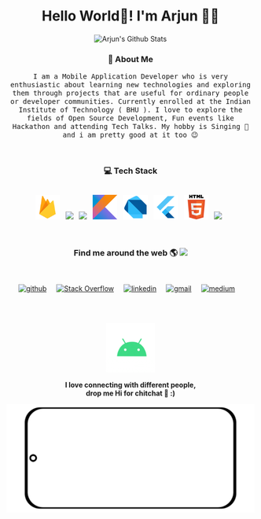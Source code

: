 <!DOCTYPE html>
<html lang="en">
<head>
    <meta charset="UTF-8">
    <meta http-equiv="X-UA-Compatible" content="IE=edge">
    <meta name="viewport" content="width=device-width, initial-scale=1.0">
    <title>Readme</title>
    <link rel="stylesheet" href="resources/style.css">
</head>
<body>
<h1 align="center">Hello World👋! I'm Arjun 🧑🏻‍</h1>
<p align="center">
  <img align="center"
    src="https://github-readme-stats.vercel.app/api?username=ARJUPTA&show_icons=true&count_private=true"
    alt="Arjun's Github Stats" />
</p>

<h3 align="center">🤘 About Me</h3>
<p align="center">
  <samp>
    I am a Mobile Application Developer who is very enthusiastic about learning new
    technologies and exploring them through projects that are useful for
    ordinary people or developer communities. Currently enrolled at the Indian
    Institute of Technology ( BHU ). I love to explore the fields of Open
    Source Development, Fun events like Hackathon and attending Tech Talks. My
    hobby is Singing 🎤 and i am pretty good at it too 😉
  </samp>
</p>
<br />
<h3 align="center">💻 Tech Stack</h3>
<p align="center">
  <br />
  <code><img
        height="50"
        src="https://raw.githubusercontent.com/github/explore/80688e429a7d4ef2fca1e82350fe8e3517d3494d/topics/firebase/firebase.png" /></code>&nbsp;&nbsp;
  <code><img
        height="50"
        src="https://camo.githubusercontent.com/1141fa873ae7371cd6b723fef0cd57ca14923123983844571416854b7f5e8fb6/68747470733a2f2f6564656e742e6769746875622e696f2f537570657254696e7949636f6e732f696d616765732f7376672f63706c7573706c75732e737667" /></code>&nbsp;&nbsp;
  <code><img
        height="50"
        src="https://camo.githubusercontent.com/a870803f30db1d15495072fa9e946a7fa6a6fc1a47fe12324aaf7509c410fc4a/68747470733a2f2f6564656e742e6769746875622e696f2f537570657254696e7949636f6e732f696d616765732f7376672f6a6176612e737667" /></code>&nbsp;&nbsp;
  <code><img
        height="50"
        src="https://raw.githubusercontent.com/github/explore/80688e429a7d4ef2fca1e82350fe8e3517d3494d/topics/kotlin/kotlin.png" /></code>&nbsp;&nbsp;
  <code><img
        height="50"
        src="https://raw.githubusercontent.com/github/explore/80688e429a7d4ef2fca1e82350fe8e3517d3494d/topics/dart/dart.png" /></code>&nbsp;&nbsp;
  <code><img
        height="50"
        src="https://raw.githubusercontent.com/github/explore/80688e429a7d4ef2fca1e82350fe8e3517d3494d/topics/flutter/flutter.png" /></code>&nbsp;&nbsp;
  <code><img
        height="50"
        src="https://raw.githubusercontent.com/github/explore/80688e429a7d4ef2fca1e82350fe8e3517d3494d/topics/html/html.png" /></code>&nbsp;&nbsp;
  <code><img
        height="50"
        src="https://camo.githubusercontent.com/b71df4fcf19980b56b49c963638df23b5d1d2b9e9e487548649651f2f3e1d603/68747470733a2f2f6564656e742e6769746875622e696f2f537570657254696e7949636f6e732f696d616765732f7376672f7068702e737667" /></code>&nbsp;&nbsp;
</p>
<br />

<h3 align="center">
  Find me around the web 🌎
  <img src="https://visitor-badge.glitch.me/badge?page_id=github.com/ARJUPTA" />
</h3>
<br />

<p align="center">
  <a href="https://www.github.com/ARJUPTA/"><img 
      src="https://cdn.jsdelivr.net/npm/simple-icons@6.5.0/icons/github.svg" alt="github"
      height="40" /></a>&nbsp;&nbsp;&nbsp;&nbsp;
  <a href="https://stackoverflow.com/users/13279880/arjupta"><img
      src="https://cdn.jsdelivr.net/npm/simple-icons@6.5.0/icons/stackoverflow.svg" alt="Stack Overflow"
      height="40" /></a>&nbsp;&nbsp;&nbsp;&nbsp;
  <a href="https://www.linkedin.com/in/arjupta/"><img
      src="https://cdn.jsdelivr.net/npm/simple-icons@6.5.0/icons/linkedin.svg" alt="linkedin"
      height="40" /></a>&nbsp;&nbsp;&nbsp;&nbsp;
  <a href="mailto:arjupta.90@gmail.com?subject=Olá%20Punit"><img
      src="https://cdn.jsdelivr.net/npm/simple-icons@6.5.0/icons/gmail.svg" alt="gmail"
      height="40" /></a>&nbsp;&nbsp;&nbsp;&nbsp;
  <a href="https://medium.com/@arjupta"><img
      src="https://cdn.jsdelivr.net/npm/simple-icons@6.5.0/icons/medium.svg" alt="medium"
      height="40" /></a>&nbsp;&nbsp;&nbsp;&nbsp;
</p>

<br /><br />

<!-- <div>
</div>
<img src="resources/Android.gif" width="150" align="left"
  hspace="50" /><br /><br />

<p align="center">
  <b>I love connecting with different people, drop me Hi for chitchat 💬 :)</b>
</p> -->

<div id="wrapper">
  <div class="content">
    <p align="center">
    <img src="resources/Android.gif" width="100" align="top" /><br /><br />
      <b>I love connecting with different people, <br> drop me Hi for chitchat 💬 :)</b>
    </p>
  </div>
  <div class="background">
    <img src="resources/mobile.png" alt="background" />
  </div>
</div>

    
</body>
</html>